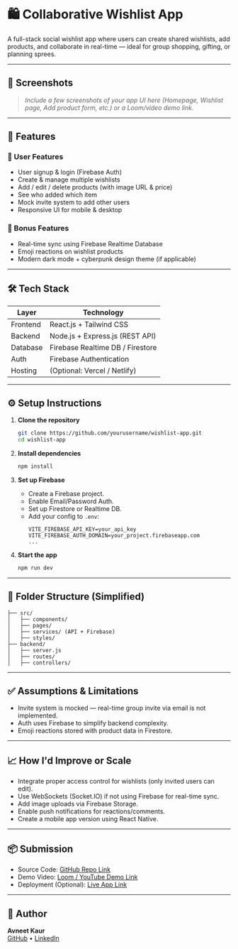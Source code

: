
# 🛍️ Collaborative Wishlist App

A full-stack social wishlist app where users can create shared wishlists, add products, and collaborate in real-time — ideal for group shopping, gifting, or planning sprees.

---

## 📸 Screenshots

> _Include a few screenshots of your app UI here (Homepage, Wishlist page, Add product form, etc.) or a Loom/video demo link._

---

## 🚀 Features

### 👥 User Features
- User signup & login (Firebase Auth)
- Create & manage multiple wishlists
- Add / edit / delete products (with image URL & price)
- See who added which item
- Mock invite system to add other users
- Responsive UI for mobile & desktop

### 💬 Bonus Features
- Real-time sync using Firebase Realtime Database
- Emoji reactions on wishlist products
- Modern dark mode + cyberpunk design theme (if applicable)

---

## 🛠️ Tech Stack

| Layer      | Technology                    |
|------------|-------------------------------|
| Frontend   | React.js + Tailwind CSS       |
| Backend    | Node.js + Express.js (REST API) |
| Database   | Firebase Realtime DB / Firestore |
| Auth       | Firebase Authentication       |
| Hosting    | (Optional: Vercel / Netlify)  |

---

## ⚙️ Setup Instructions

1. **Clone the repository**
   ```bash
   git clone https://github.com/yourusername/wishlist-app.git
   cd wishlist-app
   ```

2. **Install dependencies**
   ```bash
   npm install
   ```

3. **Set up Firebase**
   - Create a Firebase project.
   - Enable Email/Password Auth.
   - Set up Firestore or Realtime DB.
   - Add your config to `.env`:
     ```
     VITE_FIREBASE_API_KEY=your_api_key
     VITE_FIREBASE_AUTH_DOMAIN=your_project.firebaseapp.com
     ...
     ```

4. **Start the app**
   ```bash
   npm run dev
   ```

---

## 📁 Folder Structure (Simplified)

```
├── src/
│   ├── components/
│   ├── pages/
│   ├── services/ (API + Firebase)
│   ├── styles/
├── backend/
│   ├── server.js
│   ├── routes/
│   ├── controllers/
```

---

## ✅ Assumptions & Limitations

- Invite system is mocked — real-time group invite via email is not implemented.
- Auth uses Firebase to simplify backend complexity.
- Emoji reactions stored with product data in Firestore.

---

## 📈 How I'd Improve or Scale

- Integrate proper access control for wishlists (only invited users can edit).
- Use WebSockets (Socket.IO) if not using Firebase for real-time sync.
- Add image uploads via Firebase Storage.
- Enable push notifications for reactions/comments.
- Create a mobile app version using React Native.

---

## 📦 Submission

- Source Code: [GitHub Repo Link](https://github.com/yourusername/wishlist-app)
- Demo Video: [Loom / YouTube Demo Link](https://loom.com/share/yourvideo)
- Deployment (Optional): [Live App Link](https://wishlist-app.vercel.app/)

---

## 🙌 Author

**Avneet Kaur**  
[GitHub](https://github.com/yourusername) • [LinkedIn](https://linkedin.com/in/yourprofile)
